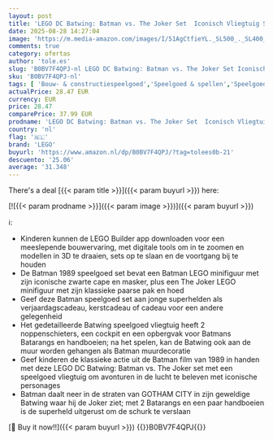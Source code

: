 ```yaml
---
layout: post
title: 'LEGO DC Batwing: Batman vs. The Joker Set  Iconisch Vliegtuig Speelgoed uit 1989 Film met 2 Minifiguren  Klassieke Superhelden Speelset  Cadeau voor Kinderen  Jongens en Meisjes 76265'
date: 2025-08-28 14:27:04
image: 'https://m.media-amazon.com/images/I/51AgCtfieYL._SL500_._SL400_.jpg'
comments: true
category: ofertas
author: 'tole.es'
slug: 'B0BV7F4QPJ-nl LEGO DC Batwing: Batman vs. The Joker Set Iconisch...'
sku: 'B0BV7F4QPJ-nl'
tags: [ 'Bouw- & constructiespeelgoed','Speelgoed & spellen','Speelgoedbouwsets','lego','🇳🇱', ]
actualPrice: 28.47 EUR
currency: EUR
price: 28.47
comparePrice: 37.99 EUR
prodname: 'LEGO DC Batwing: Batman vs. The Joker Set  Iconisch Vliegtuig Speelgoed uit 1989 Film met 2 Minifiguren  Klassieke Superhelden Speelset  Cadeau voor Kinderen  Jongens en Meisjes 76265'
country: 'nl'
flag: '🇳🇱'
brand: 'LEGO'
buyurl: 'https://www.amazon.nl/dp/B0BV7F4QPJ/?tag=tolees0b-21'
descuento: '25.06'
average: '31.348'
---
```


There's a deal [{{< param title >}}]({{< param buyurl >}})  here:

[![{{< param prodname >}}]({{< param image >}})]({{< param buyurl >}})

ℹ️:

- Kinderen kunnen de LEGO Builder app downloaden voor een meeslepende bouwervaring, met digitale tools om in te zoomen en modellen in 3D te draaien, sets op te slaan en de voortgang bij te houden
- De Batman 1989 speelgoed set bevat een Batman LEGO minifiguur met zijn iconische zwarte cape en masker, plus een The Joker LEGO minifiguur met zijn klassieke paarse pak en hoed
- Geef deze Batman speelgoed set aan jonge superhelden als verjaardagscadeau, kerstcadeau of cadeau voor een andere gelegenheid
- Het gedetailleerde Batwing speelgoed vliegtuig heeft 2 noppenschieters, een cockpit en een opbergvak voor Batmans Batarangs en handboeien; na het spelen, kan de Batwing ook aan de muur worden gehangen als Batman muurdecoratie
- Geef kinderen de klassieke actie uit de Batman film van 1989 in handen met deze LEGO DC Batwing: Batman vs. The Joker set met een speelgoed vliegtuig om avonturen in de lucht te beleven met iconische personages
- Batman daalt neer in de straten van GOTHAM CITY in zijn geweldige Batwing waar hij de Joker ziet; met 2 Batarangs en een paar handboeien is de superheld uitgerust om de schurk te verslaan

[🛒 Buy it now!!]({{< param buyurl >}})
{{<world>}}B0BV7F4QPJ{{</world>}}
